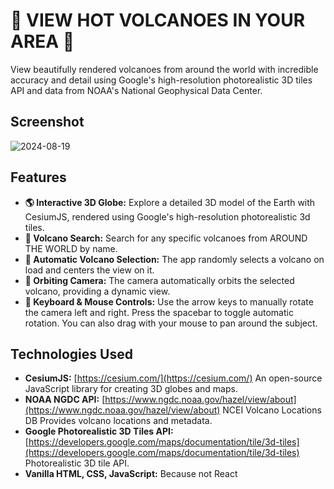 # 🌋 VIEW HOT VOLCANOES IN YOUR AREA 🌋

View beautifully rendered volcanoes from around the world with incredible accuracy and detail using Google's high-resolution photorealistic 3D tiles API and data from NOAA's National Geophysical Data Center.

## Screenshot

![2024-08-19](https://github.com/user-attachments/assets/afea7392-81dd-41ff-bb8e-1d72f7f9f526)

## Features

* **🌎 Interactive 3D Globe:** Explore a detailed 3D model of the Earth with CesiumJS, rendered using Google's high-resolution photorealistic 3d tiles.
* **🔎 Volcano Search:** Search for any specific volcanoes from AROUND THE WORLD by name.
* **🔮 Automatic Volcano Selection:** The app randomly selects a volcano on load and centers the view on it.
* **💫 Orbiting Camera:** The camera automatically orbits the selected volcano, providing a dynamic view.
* **🎹 Keyboard & Mouse Controls:** Use the arrow keys to manually rotate the camera left and right. Press the spacebar to toggle automatic rotation. You can also drag with your mouse to pan around the subject.

## Technologies Used

* **CesiumJS:** [https://cesium.com/](https://cesium.com/) An open-source JavaScript library for creating 3D globes and maps.
* **NOAA NGDC API:** [https://www.ngdc.noaa.gov/hazel/view/about](https://www.ngdc.noaa.gov/hazel/view/about) NCEI Volcano Locations DB Provides volcano locations and metadata.
* **Google Photorealistic 3D Tiles API:** [https://developers.google.com/maps/documentation/tile/3d-tiles](https://developers.google.com/maps/documentation/tile/3d-tiles) Photorealistic 3D tile API.
* **Vanilla HTML, CSS, JavaScript:** Because not React
